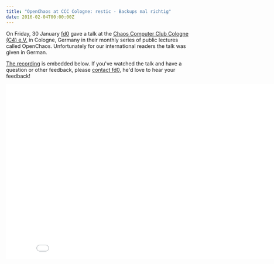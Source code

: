 ```yaml
---
title: "OpenChaos at CCC Cologne: restic - Backups mal richtig"
date: 2016-02-04T00:00:00Z
---
```


On Friday, 30 January [fd0](https://github.com/fd0) gave a talk at the [Chaos
Computer Club Cologne (C4) e.V.](http://koeln.ccc.de) in Cologne, Germany in
their monthly series of public lectures called OpenChaos. Unfortunately for our
international readers the talk was given in German.

[The recording](https://media.ccc.de/v/c4.openchaos.2016.01.restic) is embedded
below. If you've watched the talk and have a question or other feedback, please
[contact fd0](https://github.com/restic/restic#contact), he'd love to hear your
feedback!

<iframe width="853" height="480" src="//media.ccc.de/v/c4.openchaos.2016.01.restic/oembed" frameborder="0" allowfullscreen></iframe>
